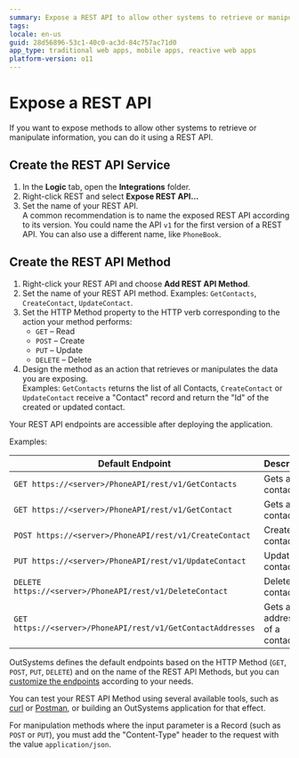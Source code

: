 ```yaml
---
summary: Expose a REST API to allow other systems to retrieve or manipulate information.
tags: 
locale: en-us
guid: 28d56896-53c1-40c0-ac3d-84c757ac71d0
app_type: traditional web apps, mobile apps, reactive web apps
platform-version: o11
---
```


# Expose a REST API

If you want to expose methods to allow other systems to retrieve or manipulate information, you can do it using a REST API.

## Create the REST API Service

1. In the **Logic** tab, open the **Integrations** folder.
1. Right-click REST and select **Expose REST API...**
1. Set the name of your REST API.  
    A common recommendation is to name the exposed REST API according to its version. You could name the API `v1` for the first version of a REST API. You can also use a different name, like `PhoneBook`.  

## Create the REST API Method

1. Right-click your REST API and choose **Add REST API Method**.
1. Set the name of your REST API method. Examples: `GetContacts`, `CreateContact`, `UpdateContact`.
1. Set the HTTP Method property to the HTTP verb corresponding to the action your method performs:  
    * `GET` – Read
    * `POST` – Create
    * `PUT` – Update
    * `DELETE` – Delete
1. Design the method as an action that retrieves or manipulates the data you are exposing.  
    Examples: `GetContacts` returns the list of all Contacts, `CreateContact` or `UpdateContact` receive a "Contact" record and return the "Id" of the created or updated contact.

Your REST API endpoints are accessible after deploying the application.

Examples:

Default Endpoint | Description  
---|---  
`GET https://<server>/PhoneAPI/rest/v1/GetContacts` | Gets all contacts.
`GET https://<server>/PhoneAPI/rest/v1/GetContact` | Gets a contact.
`POST https://<server>/PhoneAPI/rest/v1/CreateContact` | Creates a contact.
`PUT https://<server>/PhoneAPI/rest/v1/UpdateContact` | Updates a contact.
`DELETE https://<server>/PhoneAPI/rest/v1/DeleteContact` | Deletes a contact.
`GET https://<server>/PhoneAPI/rest/v1/GetContactAddresses` | Gets all addresses of a contact.
  
OutSystems defines the default endpoints based on the HTTP Method (`GET`, `POST`, `PUT`, `DELETE`) and on the name of the REST API Methods, but you can [customize the endpoints](<customize-rest-urls.md>) according to your needs.

You can test your REST API Method using several available tools, such as [curl](https://curl.haxx.se/) or [Postman](https://www.postman.com), or building an OutSystems application for that effect.

For manipulation methods where the input parameter is a Record (such as `POST` or `PUT`), you must add the "Content-Type" header to the request with the value `application/json`.
